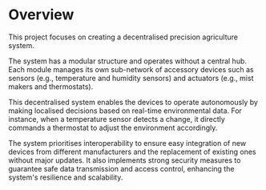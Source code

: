 # Overview

This project focuses on creating a decentralised precision agriculture system.

The system has a modular structure and operates without a central hub. Each module manages its own sub-network of
accessory devices such as sensors (e.g., temperature and humidity sensors) and actuators (e.g., mist makers and
thermostats).

This decentralised system enables the devices to operate autonomously by making localised decisions based on real-time
environmental data. For instance, when a temperature sensor detects a change, it directly commands a thermostat to
adjust the environment accordingly.

The system prioritises interoperability to ensure easy integration of new devices from different manufacturers and the
replacement of existing ones without major updates. It also implements strong security measures to guarantee safe data
transmission and access control, enhancing the system's resilience and scalability.
